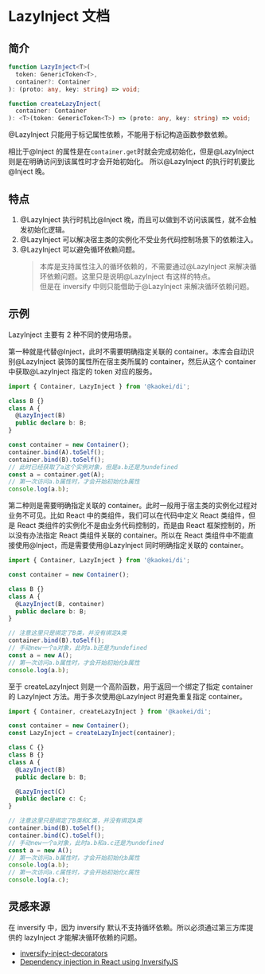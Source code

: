 # LazyInject 文档

## 简介

```ts
function LazyInject<T>(
  token: GenericToken<T>,
  container?: Container
): (proto: any, key: string) => void;

function createLazyInject(
  container: Container
): <T>(token: GenericToken<T>) => (proto: any, key: string) => void;
```

@LazyInject 只能用于标记属性依赖，不能用于标记构造函数参数依赖。

相比于@Inject 的属性是在`container.get`时就会完成初始化，但是@LazyInject 则是在明确访问到该属性时才会开始初始化。
所以@LazyInject 的执行时机要比@Inject 晚。

## 特点

1. @LazyInject 执行时机比@Inject 晚，而且可以做到不访问该属性，就不会触发初始化逻辑。
2. @LazyInject 可以解决宿主类的实例化不受业务代码控制场景下的依赖注入。
3. @LazyInject 可以避免循环依赖问题。
   > 本库是支持属性注入的循环依赖的，不需要通过@LazyInject 来解决循环依赖问题。这里只是说明@LazyInject 有这样的特点。  
   > 但是在 inversify 中则只能借助于@LazyInject 来解决循环依赖问题。

## 示例

LazyInject 主要有 2 种不同的使用场景。

第一种就是代替@Inject，此时不需要明确指定关联的 container。本库会自动识别@LazyInject 装饰的属性所在宿主类所属的 container，然后从这个 container 中获取@LazyInject 指定的 token 对应的服务。

```ts
import { Container, LazyInject } from '@kaokei/di';

class B {}
class A {
  @LazyInject(B)
  public declare b: B;
}

const container = new Container();
container.bind(A).toSelf();
container.bind(B).toSelf();
// 此时已经获取了a这个实例对象，但是a.b还是为undefined
const a = container.get(A);
// 第一次访问a.b属性时，才会开始初始化b属性
console.log(a.b);
```

第二种则是需要明确指定关联的 container。此时一般用于宿主类的实例化过程对业务不可见。比如 React 中的类组件，我们可以在代码中定义 React 类组件，但是 React 类组件的实例化不是由业务代码控制的，而是由 React 框架控制的，所以没有办法指定 React 类组件关联的 container。所以在 React 类组件中不能直接使用@Inject，而是需要使用@LazyInject 同时明确指定关联的 container。

```ts
import { Container, LazyInject } from '@kaokei/di';

const container = new Container();

class B {}
class A {
  @LazyInject(B, container)
  public declare b: B;
}

// 注意这里只是绑定了B类，并没有绑定A类
container.bind(B).toSelf();
// 手动new一个a对象，此时a.b还是为undefined
const a = new A();
// 第一次访问a.b属性时，才会开始初始化b属性
console.log(a.b);
```

至于 createLazyInject 则是一个高阶函数，用于返回一个绑定了指定 container 的 LazyInject 方法。用于多次使用@LazyInject 时避免重复指定 container。

```ts
import { Container, createLazyInject } from '@kaokei/di';

const container = new Container();
const LazyInject = createLazyInject(container);

class C {}
class B {}
class A {
  @LazyInject(B)
  public declare b: B;

  @LazyInject(C)
  public declare c: C;
}

// 注意这里只是绑定了B类和C类，并没有绑定A类
container.bind(B).toSelf();
container.bind(C).toSelf();
// 手动new一个a对象，此时a.b和a.c还是为undefined
const a = new A();
// 第一次访问a.b属性时，才会开始初始化b属性
console.log(a.b);
// 第一次访问a.c属性时，才会开始初始化c属性
console.log(a.c);
```

## 灵感来源

在 inversify 中，因为 inversify 默认不支持循环依赖。所以必须通过第三方库提供的 lazyInject 才能解决循环依赖的问题。

- [inversify-inject-decorators](https://github.com/inversify/inversify-inject-decorators/blob/master/src/decorators.ts)
- [Dependency injection in React using InversifyJS](https://itnext.io/dependency-injection-in-react-using-inversifyjs-a38ff0c6601)

